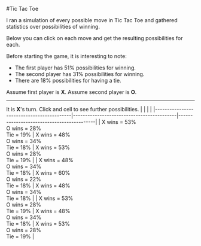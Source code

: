 #Tic Tac Toe

I ran a simulation of every possible move in Tic Tac Toe and gathered statistics over possibilities of winning.

Below you can click on each move and get the resulting possibilities for each.

Before starting the game, it is interesting to note:

* The first player has 51% possibilities for winning.
* The second player has 31% possibilities for winning.
* There are 18% possibilities for having a tie.

Assume first player is **X**. Assume second player is **O**.

---

It is **X**'s turn. Click and cell to see further possibilities.
| | | |
|-------------------------------------------|-------------------------------------------|-------------------------------------------|
| X wins = 53%<br>O wins = 28%<br>Tie = 19% | X wins = 48%<br>O wins = 34%<br>Tie = 18% | X wins = 53%<br>O wins = 28%<br>Tie = 19% |
| X wins = 48%<br>O wins = 34%<br>Tie = 18% | X wins = 60%<br>O wins = 22%<br>Tie = 18% | X wins = 48%<br>O wins = 34%<br>Tie = 18% |
| X wins = 53%<br>O wins = 28%<br>Tie = 19% | X wins = 48%<br>O wins = 34%<br>Tie = 18% | X wins = 53%<br>O wins = 28%<br>Tie = 19% |
